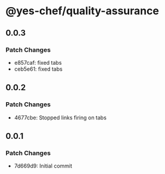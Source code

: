 # @yes-chef/quality-assurance

## 0.0.3

### Patch Changes

- e857caf: fixed tabs
- ceb5e61: fixed tabs

## 0.0.2

### Patch Changes

- 4677cbe: Stopped links firing on tabs

## 0.0.1

### Patch Changes

- 7d669d9: Initial commit
